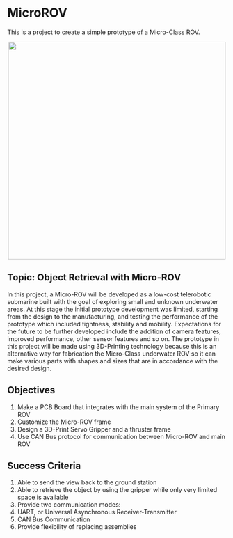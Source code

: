 # MicroROV
This is a project to create a simple prototype of a Micro-Class ROV.
<p align="center">
    <img width="500" src="https://github.com/winnieay/MicroROV/assets/88380759/e1bdcdf2-3949-4ab2-95fb-9fd1bfe51fd8">
</p>



## Topic: Object Retrieval with Micro-ROV ##

In this project, a Micro-ROV will be developed as a low-cost telerobotic submarine built with the goal of exploring small and unknown underwater areas. At this stage the initial prototype development was limited, starting from the design to the manufacturing, and testing the performance of the prototype which included tightness, stability and mobility. Expectations for the future to be further developed include the addition of camera features, improved performance, other sensor features and so on. The prototype in this project will be made using 3D-Printing technology because this is an alternative way for fabrication the Micro-Class underwater ROV so it can make various parts with shapes and sizes that are in accordance with the desired design.

## Objectives ##
1. Make a PCB Board that integrates with the main system of the Primary ROV
2. Customize the Micro-ROV frame
3. Design a 3D-Print Servo Gripper and a thruster frame
4. Use CAN Bus protocol for communication between Micro-ROV and main ROV

## Success Criteria ##
1. Able to send the view back to the ground station
2. Able to retrieve the object by using the gripper while only very limited space is available
3. Provide two communication modes:
4. UART, or Universal Asynchronous Receiver-Transmitter
5. CAN Bus Communication
6. Provide flexibility of replacing assemblies


